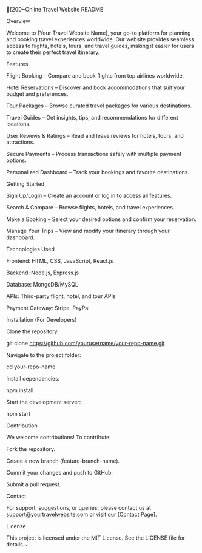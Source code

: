 [200~Online Travel Website README

Overview

Welcome to [Your Travel Website Name], your go-to platform for planning and booking travel experiences worldwide. Our website provides seamless access to flights, hotels, tours, and travel guides, making it easier for users to create their perfect travel itinerary.

Features

Flight Booking – Compare and book flights from top airlines worldwide.

Hotel Reservations – Discover and book accommodations that suit your budget and preferences.

Tour Packages – Browse curated travel packages for various destinations.

Travel Guides – Get insights, tips, and recommendations for different locations.

User Reviews & Ratings – Read and leave reviews for hotels, tours, and attractions.

Secure Payments – Process transactions safely with multiple payment options.

Personalized Dashboard – Track your bookings and favorite destinations.

Getting Started

Sign Up/Login – Create an account or log in to access all features.

Search & Compare – Browse flights, hotels, and travel experiences.

Make a Booking – Select your desired options and confirm your reservation.

Manage Your Trips – View and modify your itinerary through your dashboard.

Technologies Used

Frontend: HTML, CSS, JavaScript, React.js

Backend: Node.js, Express.js

Database: MongoDB/MySQL

APIs: Third-party flight, hotel, and tour APIs

Payment Gateway: Stripe, PayPal

Installation (For Developers)

Clone the repository:

git clone https://github.com/yourusername/your-repo-name.git

Navigate to the project folder:

cd your-repo-name

Install dependencies:

npm install

Start the development server:

npm start

Contribution

We welcome contributions! To contribute:

Fork the repository.

Create a new branch (feature-branch-name).

Commit your changes and push to GitHub.

Submit a pull request.

Contact

For support, suggestions, or queries, please contact us at support@yourtravelwebsite.com or visit our [Contact Page].

License

This project is licensed under the MIT License. See the LICENSE file for details.~
